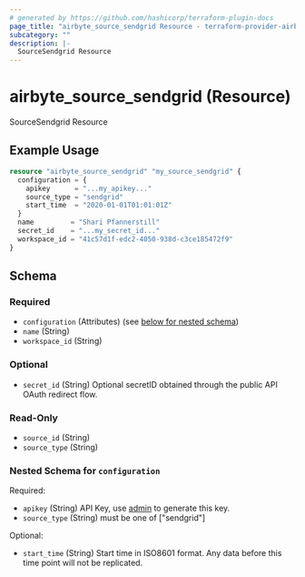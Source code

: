 ```yaml
---
# generated by https://github.com/hashicorp/terraform-plugin-docs
page_title: "airbyte_source_sendgrid Resource - terraform-provider-airbyte"
subcategory: ""
description: |-
  SourceSendgrid Resource
---
```


# airbyte_source_sendgrid (Resource)

SourceSendgrid Resource

## Example Usage

```terraform
resource "airbyte_source_sendgrid" "my_source_sendgrid" {
  configuration = {
    apikey      = "...my_apikey..."
    source_type = "sendgrid"
    start_time  = "2020-01-01T01:01:01Z"
  }
  name         = "Shari Pfannerstill"
  secret_id    = "...my_secret_id..."
  workspace_id = "41c57d1f-edc2-4050-938d-c3ce185472f9"
}
```

<!-- schema generated by tfplugindocs -->
## Schema

### Required

- `configuration` (Attributes) (see [below for nested schema](#nestedatt--configuration))
- `name` (String)
- `workspace_id` (String)

### Optional

- `secret_id` (String) Optional secretID obtained through the public API OAuth redirect flow.

### Read-Only

- `source_id` (String)
- `source_type` (String)

<a id="nestedatt--configuration"></a>
### Nested Schema for `configuration`

Required:

- `apikey` (String) API Key, use <a href="https://app.sendgrid.com/settings/api_keys/">admin</a> to generate this key.
- `source_type` (String) must be one of ["sendgrid"]

Optional:

- `start_time` (String) Start time in ISO8601 format. Any data before this time point will not be replicated.


